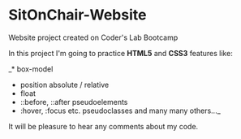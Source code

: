 # SitOnChair-Website
Website project created on Coder's Lab Bootcamp

In this project I'm going to practice **HTML5** and **CSS3** features like:


_* box-model
* position absolute / relative
* float
* ::before, ::after pseudoelements
* :hover, :focus etc. pseudoclasses
and many many others..._


It will be pleasure to hear any comments about my code.

